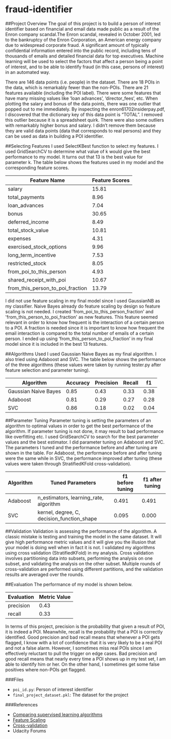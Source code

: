 # fraud-identifier
##Project Overview
The goal of this project is to build a person of interest identifier based on financial and email data made public as a result of the Enron company scandal.The Enron scandal, revealed in October 2001, led to the bankruptcy of the Enron Corporation, an American energy company due to widespread corporate fraud.  A significant amount of typically confidential information entered into the public record, including tens of thousands of emails and detailed financial data for top executives. Machine learning will be used to select the factors that affect a person being a point of interest, and to be able to identify fraud (in this case, persons of interest) in an automated way.

There are 146 data points (i.e. people) in the dataset.  There are 18 POIs in the data, which is remarkably fewer than the non-POIs. There are 21 features available (including the POI label). There were some features that have many missing values like ‘loan advances’, ‘director_fees‘, etc. When plotting the salary and bonus of the data points, there was one outlier that popped out to me immediately. By inspecting the enron61702insiderpay.pdf, I discovered that the dictionary key of this data point is “TOTAL”. I removed this outlier because it is a spreadsheet quirk. There were also some outliers with remarkably higher bonus and salary. I didn’t remove them because they are valid data points (data that corresponds to real persons) and they can be used as data in building a POI identifier.

##Selecting Features
I used SelectKBest function to select my features. I used GridSearchCV to determine what value of k would give the best performance to my model. It turns out that 13 is the best value for parameter k. The table below shows the features used in my model and the corresponding feature scores.

Feature Name |	Feature Scores
-------------|----------------
salary | 	15.81 
total_payments |	8.96 
loan_advances |	7.04 
bonus |	30.65 
deferred_income |	8.49 
total_stock_value |	10.81 
expenses |	4.31 
exercised_stock_options |	9.96 
long_term_incentive	| 7.53 
 restricted_stock |	8.05 
from_poi_to_this_person |	4.93 
shared_receipt_with_poi |	10.67 
from_this_person_to_poi_fraction |	13.79

I did not use feature scaling in my final model since I used GaussianNB as my classifier. Naive Bayes already do feature scaling by design so feature scaling is not needed. I created 'from_poi_to_this_person_fraction' and 'from_this_person_to_poi_fraction' as new features. This feature seemed relevant in order to know how frequent is the interaction of a certain person to a POI. A fraction is needed since it is important to know how frequent the email interaction is compared to the total number of emails of a certain person. I ended up using ‘from_this_person_to_poi_fraction’ in my final model since it is included in the best 13 features.

##Algorithms Used
I used Gaussian Naive Bayes as my final algorithm. I also tried using Adaboost and SVC. The table below shows the performance of the three algorithms (these values were taken by running tester.py after feature selection and parameter tuning).

 Algorithm |	Accuracy | Precision | Recall | f1 
-----------|-----------|-----------|--------|----
Gaussian Naive Bayes |	0.85 |	0.43 |	0.33	| 0.38
Adaboost |	0.81	| 0.29	| 0.27 |	0.28
SVC |	0.86	| 0.18	| 0.02 |	0.04

##Parameter Tuning
Parameter tuning is setting the parameters of an algorithm to optimal values in order to get the best performance of the algorithm. If parameter tuning is not done, it may result to bad performance like overfitting etc. I used GridSearchCV to search for the best parameter values and the best estimator. I did parameter tuning on Adaboost and SVC. The parameters I tuned and the performance before and after tuning are shown in the table. For Adaboost, the performance before and after tuning were the same while in SVC, the performance improved after tuning (these values were taken through StratifiedKFold cross-validation).


Algorithm	| Tuned Parameters |	f1 before tuning |	f1 after tuning
----------|------------------|-------------------|-----------------
Adaboost |	n_estimators, learning_rate, algorithm |	0.491 |	0.491
SVC	| kernel, degree, C, decision_function_shape	| 0.095	| 0.000

##Validation
Validation is assessing the performance of the algorithm. A classic mistake is testing and training the model in the same dataset. It will give high performance metric values and it will give you the illusion that your model is doing well when in fact it is not. I validated my algorithms using cross validation (StratifiedKFold) in my analysis. Cross validation involves partitioning data into subsets, performing the analysis on one subset, and validating the analysis on the other subset. Multiple rounds of cross-validation are performed using different partitions, and the validation results are averaged over the rounds.

##Evaluation
The performance of my model is shown below.

Evaluation |	Metric Value
-----------|----------------
precision|	0.43
recall|	0.33

In terms of this project, precision is the probability that given a result of POI, it is indeed a POI. Meanwhile, recall is the probability that a POI is correctly identified. Good precision and bad recall means that whenever a POI gets flagged, I know with a lot of confidence that it is very likely to be a real POI and not a false alarm. However, I sometimes miss real POIs since I am effectively reluctant to pull the trigger on edge cases. Bad precision and good recall means that nearly every time a POI shows up in my test set, I am able to identify him or her. On the other hand, I sometimes get some false positives where non-POIs get flagged.

###Files
- `poi_id.py`: Person of interest identifier
- `final_project_dataset.pkl`: The dataset for the project

###References
- [Comparing supervised learning algorithms](http://www.dataschool.io/comparing-supervised-learning-algorithms/)
- [Feature Scaling](http://dshincd.github.io/blog/feautre-scaling/)
- [Cross-validation](https://en.wikipedia.org/wiki/Cross-validation_(statistics))
- Udacity Forums







